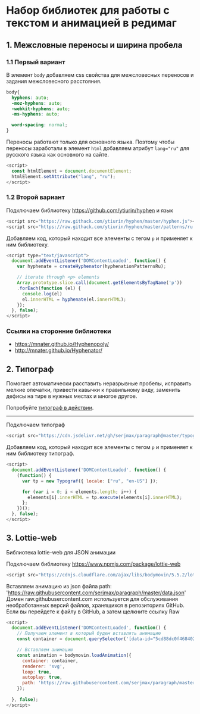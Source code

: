 # Набор библиотек для работы с текстом и анимацией в редимаг

## 1. Межсловные переносы и ширина пробела

### 1.1 Первый вариант
В элемент `body` добавляем css свойства для межсловесных переносов и задания межсловесного расстояния.
```css
body{
  hyphens: auto;
  -moz-hyphens: auto;
  -webkit-hyphens: auto;
  -ms-hyphens: auto;

  word-spacing: normal;
}
```

Переносы работают только для основного языка. Поэтому чтобы переносы заработали в элемент `html` добавляем атрибут `lang="ru"` для русского языка как основного на сайте.
```javascript
<script>
  const htmlElement = document.documentElement;
  htmlElement.setAttribute("lang", "ru");
</script>
```
### 1.2 Второй вариант

Подключаем библиотеку https://github.com/ytiurin/hyphen и язык
```javascript
<script src="https://raw.githack.com/ytiurin/hyphen/master/hyphen.js"></script>
<script src="https://raw.githack.com/ytiurin/hyphen/master/patterns/ru.js"></script>
```
Добавляем код, который находит все элементы с тегом `p` и применяет к ним библиотеку.
```js
<script type="text/javascript">
  document.addEventListener('DOMContentLoaded', function() {
  	var hyphenate = createHyphenator(hyphenationPatternsRu);

    // iterate through <p> elements
    Array.prototype.slice.call(document.getElementsByTagName('p'))
    .forEach(function (el) {
      console.log(el)
      el.innerHTML = hyphenate(el.innerHTML);
  	});
  }, false);
</script>
```

### Ссылки на сторонние библиотеки
+ https://mnater.github.io/Hyphenopoly/
+ http://mnater.github.io/Hyphenator/

## 2. Типограф
Помогает автоматически расставить неразрывные пробелы, исправить мелкие опечатки, привести кавычки к правильному виду, заменить дефисы на тире в нужных местах и многое другое.

Попробуйте [типограф в действии](https://typograf.github.io).
___
Подключаем типограф
```js
<script src="https://cdn.jsdelivr.net/gh/serjmax/paragraph@master/typograf.min.js"></script>
```

Добавляем код, который находит все элементы с тегом `p` и применяет к ним библиотеку типограф.
```js
<script>
  document.addEventListener('DOMContentLoaded', function() {
  	(function() {
      var tp = new Typograf({ locale: ["ru", "en-US"] });

      for (var i = 0; i < elements.length; i++) {
        elements[i].innerHTML = tp.execute(elements[i].innerHTML);
      };
    })();
  }, false);
</script>
```

## 3. Lottie-web
Библиотека lottie-web для JSON анимации

Подключаем библиотеку https://www.npmjs.com/package/lottie-web

```js
<script src="https://cdnjs.cloudflare.com/ajax/libs/bodymovin/5.5.2/lottie_svg.min.js"></script>
```

Вставляем анимацию из json файла
path: 'https://raw.githubusercontent.com/serjmax/paragraph/master/data.json'
Домен raw.githubusercontent.com используется для обслуживания необработанных версий файлов, хранящихся в репозиториях GitHub. Если вы перейдете к файлу в GitHub, а затем щелкните ссылку Raw

```js
<script>
  document.addEventListener('DOMContentLoaded', function() {
    // Получаем элемент в который будем вставлять анимацию
    const container = document.querySelector('[data-id="5cd88dc0f468402c4a53e9e0"]');

    // Вставляем анимацию
    const animation = bodymovin.loadAnimation({
      container: container,
      renderer: 'svg',
      loop: true,
      autoplay: true,
      path: 'https://raw.githubusercontent.com/serjmax/paragraph/master/data.json'
    });
    
  }, false);
</script>
```

